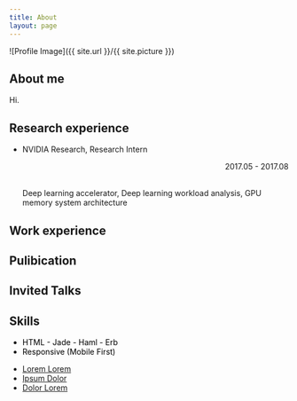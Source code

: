 ```yaml
---
title: About
layout: page
---
```

![Profile Image]({{ site.url }}/{{ site.picture }})

<h2>About me</h2>
<p>Hi.</p>

<h2>Research experience</h2>
<ul> 
    <li>
    NVIDIA Research, Research Intern 
    <p align="right">2017.05 - 2017.08</p> <br>
    Deep learning accelerator, Deep learning workload analysis, GPU memory system architecture
    </li>
</ul>
<h2>Work experience</h2>

<h2>Pulibication</h2>

<h2>Invited Talks</h2>

<h2>Skills</h2>
<ul class="skill-list">
    <font color="black">
	<li>HTML - Jade - Haml - Erb</li>
	<li>Responsive (Mobile First)</li>
    </font>
</ul>

<ul>
	<li><a href="https://github.com/">Lorem Lorem</a></li>
	<li><a href="https://github.com/">Ipsum Dolor</a></li>
	<li><a href="https://github.com/">Dolor Lorem</a></li>
</ul>
